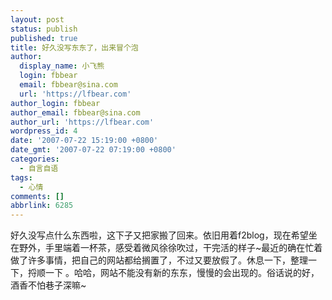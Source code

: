 ```yaml
---
layout: post
status: publish
published: true
title: 好久没写东东了，出来冒个泡
author:
  display_name: 小飞熊
  login: fbbear
  email: fbbear@sina.com
  url: 'https://lfbear.com'
author_login: fbbear
author_email: fbbear@sina.com
author_url: 'https://lfbear.com'
wordpress_id: 4
date: '2007-07-22 15:19:00 +0800'
date_gmt: '2007-07-22 07:19:00 +0800'
categories:
  - 自言自语
tags:
  - 心情
comments: []
abbrlink: 6285
---
```

<p>好久没写点什么东西啦，这下子又把家搬了回来。依旧用着f2blog，现在希望坐在野外，手里端着一杯茶，感受着微风徐徐吹过，干完活的样子~最近的确在忙着做了许多事情，把自己的网站都给搁置了，不过又要放假了。休息一下，整理一下，捋顺一下 。哈哈，网站不能没有新的东东，慢慢的会出现的。俗话说的好，酒香不怕巷子深嘛~</p>
